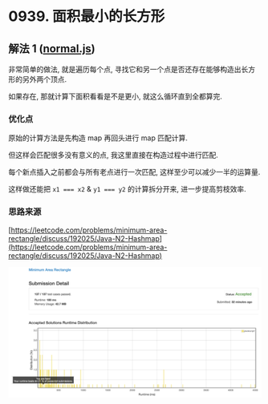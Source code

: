 # 0939. 面积最小的长方形

## 解法 1 ([normal.js](./normal.js))

非常简单的做法, 就是遍历每个点, 寻找它和另一个点是否还存在能够构造出长方形的另外两个顶点.

如果存在, 那就计算下面积看看是不是更小, 就这么循环直到全都算完.

### 优化点

原始的计算方法是先构造 map 再回头进行 map 匹配计算.

但这样会匹配很多没有意义的点, 我这里直接在构造过程中进行匹配.

每个新点插入之前都会与所有老点进行一次匹配, 这样至少可以减少一半的运算量.

这样做还能把 `x1 === x2` & `y1 === y2` 的计算拆分开来, 进一步提高剪枝效率.

### 思路来源

[https://leetcode.com/problems/minimum-area-rectangle/discuss/192025/Java-N2-Hashmap](https://leetcode.com/problems/minimum-area-rectangle/discuss/192025/Java-N2-Hashmap)

![成绩](./assets/normal.png)
